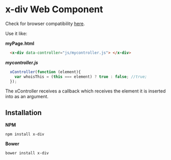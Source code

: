 # x-div Web Component

Check for browser compatibility  [here](http://caniuse.com/#search=components "can I use: web components").

Use it like:

**myPage.html**
```html
  <x-div data-controller="js/mycontroller.js"> </x-div>
```
***mycontroller.js***
```javascript
  xController(function (element){    
    var whoisThis = (this === element) ? true : false; //true;
  });
```

The xController receives a callback which receives the element it is inserted
into as an argument.

## Installation
**NPM**
```
npm install x-div
```
**Bower**

```
bower install x-div
```
